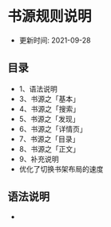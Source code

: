 # 书源规则说明
* 更新时间: 2021-09-28

## 目录
* 1、语法说明
* 3、书源之「基本」
* 4、书源之「搜索」
* 5、书源之「发现」
* 6、书源之「详情页」
* 7、书源之「目录」
* 8、书源之「正文」
* 9、补充说明
* 优化了切换书架布局的速度

## 语法说明
* 
